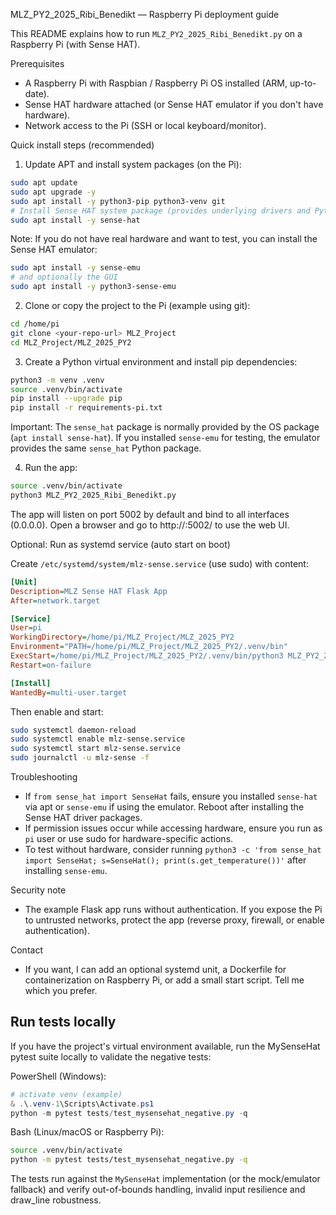 MLZ_PY2_2025_Ribi_Benedikt — Raspberry Pi deployment guide

This README explains how to run `MLZ_PY2_2025_Ribi_Benedikt.py` on a Raspberry Pi (with Sense HAT).

Prerequisites
- A Raspberry Pi with Raspbian / Raspberry Pi OS installed (ARM, up-to-date).
- Sense HAT hardware attached (or Sense HAT emulator if you don't have hardware).
- Network access to the Pi (SSH or local keyboard/monitor).

Quick install steps (recommended)

1) Update APT and install system packages (on the Pi):

```bash
sudo apt update
sudo apt upgrade -y
sudo apt install -y python3-pip python3-venv git
# Install Sense HAT system package (provides underlying drivers and Python bindings)
sudo apt install -y sense-hat
```

Note: If you do not have real hardware and want to test, you can install the Sense HAT emulator:

```bash
sudo apt install -y sense-emu
# and optionally the GUI
sudo apt install -y python3-sense-emu
```

2) Clone or copy the project to the Pi (example using git):

```bash
cd /home/pi
git clone <your-repo-url> MLZ_Project
cd MLZ_Project/MLZ_2025_PY2
```

3) Create a Python virtual environment and install pip dependencies:

```bash
python3 -m venv .venv
source .venv/bin/activate
pip install --upgrade pip
pip install -r requirements-pi.txt
```

Important: The `sense_hat` package is normally provided by the OS package (`apt install sense-hat`). If you installed `sense-emu` for testing, the emulator provides the same `sense_hat` Python package.

4) Run the app:

```bash
source .venv/bin/activate
python3 MLZ_PY2_2025_Ribi_Benedikt.py
```

The app will listen on port 5002 by default and bind to all interfaces (0.0.0.0). Open a browser and go to http://<pi-ip>:5002/ to use the web UI.

Optional: Run as systemd service (auto start on boot)

Create `/etc/systemd/system/mlz-sense.service` (use sudo) with content:

```ini
[Unit]
Description=MLZ Sense HAT Flask App
After=network.target

[Service]
User=pi
WorkingDirectory=/home/pi/MLZ_Project/MLZ_2025_PY2
Environment="PATH=/home/pi/MLZ_Project/MLZ_2025_PY2/.venv/bin"
ExecStart=/home/pi/MLZ_Project/MLZ_2025_PY2/.venv/bin/python3 MLZ_PY2_2025_Ribi_Benedikt.py
Restart=on-failure

[Install]
WantedBy=multi-user.target
```

Then enable and start:

```bash
sudo systemctl daemon-reload
sudo systemctl enable mlz-sense.service
sudo systemctl start mlz-sense.service
sudo journalctl -u mlz-sense -f
```

Troubleshooting
- If `from sense_hat import SenseHat` fails, ensure you installed `sense-hat` via apt or `sense-emu` if using the emulator. Reboot after installing the Sense HAT driver packages.
- If permission issues occur while accessing hardware, ensure you run as `pi` user or use sudo for hardware-specific actions.
- To test without hardware, consider running `python3 -c 'from sense_hat import SenseHat; s=SenseHat(); print(s.get_temperature())'` after installing `sense-emu`.

Security note
- The example Flask app runs without authentication. If you expose the Pi to untrusted networks, protect the app (reverse proxy, firewall, or enable authentication).

Contact
- If you want, I can add an optional systemd unit, a Dockerfile for containerization on Raspberry Pi, or add a small start script. Tell me which you prefer.

Run tests locally
------------------

If you have the project's virtual environment available, run the MySenseHat pytest suite locally to validate the negative tests:

PowerShell (Windows):

```powershell
# activate venv (example)
& .\.venv-1\Scripts\Activate.ps1
python -m pytest tests/test_mysensehat_negative.py -q
```

Bash (Linux/macOS or Raspberry Pi):

```bash
source .venv/bin/activate
python -m pytest tests/test_mysensehat_negative.py -q
```

The tests run against the `MySenseHat` implementation (or the mock/emulator fallback) and verify out-of-bounds handling, invalid input resilience and draw_line robustness.
